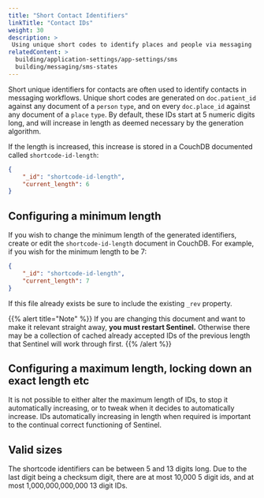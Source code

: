 ```yaml
---
title: "Short Contact Identifiers"
linkTitle: "Contact IDs"
weight: 30
description: >
 Using unique short codes to identify places and people via messaging
relatedContent: >
  building/application-settings/app-settings/sms
  building/messaging/sms-states
---
```


Short unique identifiers for contacts are often used to identify contacts in messaging workflows. Unique short codes  are generated on `doc.patient_id` against any document of a `person` `type`, and on every `doc.place_id` against any document of a `place` `type`. By default, these IDs start at 5 numeric digits long, and will increase in length as deemed necessary by the generation algorithm.

If the length is increased, this increase is stored in a CouchDB documented called `shortcode-id-length`:

```json
{
    "_id": "shortcode-id-length",
    "current_length": 6
}
```

## Configuring a minimum length

If you wish to change the minimum length of the generated identifiers, create or edit the `shortcode-id-length` document in CouchDB. For example, if you wish for the minimum length to be 7:

```json
{
    "_id": "shortcode-id-length",
    "current_length": 7
}
```

If this file already exists be sure to include the existing `_rev` property.

{{% alert title="Note" %}}
If you are changing this document and want to make it relevant straight away, **you must restart Sentinel.** Otherwise there may be a collection of cached already accepted IDs of the previous length that Sentinel will work through first. 
{{% /alert %}}


## Configuring a maximum length, locking down an exact length etc

It is not possible to either alter the maximum length of IDs, to stop it automatically increasing, or to tweak when it decides to automatically increase. IDs automatically increasing in length when required is important to the continual correct functioning of Sentinel.

## Valid sizes

The shortcode identifiers can be between 5 and 13 digits long. Due to the last digit being a checksum digit, there are at most 10,000 5 digit ids, and at most 1,000,000,000,000 13 digit IDs.

